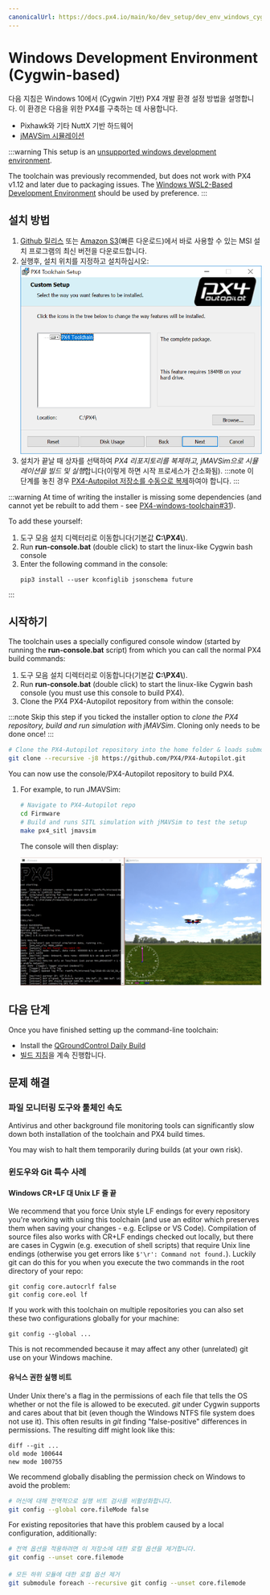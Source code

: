 ```yaml
---
canonicalUrl: https://docs.px4.io/main/ko/dev_setup/dev_env_windows_cygwin
---
```


# Windows Development Environment (Cygwin-based)

다음 지침은 Windows 10에서 (Cygwin 기반) PX4 개발 환경 설정 방법을 설명합니다. 이 환경은 다음을 위한 PX4를 구축하는 데 사용합니다.
* Pixhawk와 기타 NuttX 기반 하드웨어
* [jMAVSim 시뮬레이션](../simulation/jmavsim.md)

:::warning
This setup is an [unsupported windows development environment](../advanced/dev_env_unsupported.md).

The toolchain was previously recommended, but does not work with PX4 v1.12 and later due to packaging issues. The [Windows WSL2-Based Development Environment](../dev_setup/dev_env_windows_wsl.md) should be used by preference.
:::


<a id="installation"></a>

## 설치 방법

1. [Github 릴리스](https://github.com/PX4/windows-toolchain/releases) 또는 [Amazon S3](https://s3-us-west-2.amazonaws.com/px4-tools/PX4+Windows+Cygwin+Toolchain/PX4+Windows+Cygwin+Toolchain+0.9.msi)(빠른 다운로드)에서 바로 사용할 수 있는 MSI 설치 프로그램의 최신 버전을 다운로드합니다.
1. 실행후, 설치 위치를 지정하고 설치하십시오:![jMAVSimOnWindows](../../assets/toolchain/cygwin_toolchain_installer.png)
1. 설치가 끝날 때 상자를 선택하여 *PX4 리포지토리를 복제하고, jMAVSim으로 시뮬레이션을 빌드 및 실행*합니다(이렇게 하면 시작 프로세스가 간소화됨). :::note 이 단계를 놓친 경우 [PX4-Autopilot 저장소를 수동으로 복제](#getting_started)하여야 합니다.
:::

:::warning
At time of writing the installer is missing some dependencies (and cannot yet be rebuilt to add them - see [PX4-windows-toolchain#31](https://github.com/PX4/PX4-windows-toolchain/issues/31)).

To add these yourself:
1. 도구 모음 설치 디렉터리로 이동합니다(기본값 **C:\\PX4\\**).
1. Run **run-console.bat** (double click) to start the linux-like Cygwin bash console
1. Enter the following command in the console:
   ```
   pip3 install --user kconfiglib jsonschema future
   ```

:::

<a id="getting_started"></a>

## 시작하기

The toolchain uses a specially configured console window (started by running the **run-console.bat** script) from which you can call the normal PX4 build commands:

1. 도구 모음 설치 디렉터리로 이동합니다(기본값 **C:\\PX4\\**).
1. Run **run-console.bat** (double click) to start the linux-like Cygwin bash console (you must use this console to build PX4).
1. Clone the PX4 PX4-Autopilot repository from within the console:

:::note
Skip this step if you ticked the installer option to *clone the PX4 repository, build and run simulation with jMAVSim*. Cloning only needs to be done once!
:::

   ```bash
   # Clone the PX4-Autopilot repository into the home folder & loads submodules in parallel
   git clone --recursive -j8 https://github.com/PX4/PX4-Autopilot.git
   ```

   You can now use the console/PX4-Autopilot repository to build PX4.

1. For example, to run JMAVSim:
   ```bash
   # Navigate to PX4-Autopilot repo
   cd Firmware
   # Build and runs SITL simulation with jMAVSim to test the setup
   make px4_sitl jmavsim
   ```
   The console will then display:

   ![jMAVSimOnWindows](../../assets/simulation/jmavsim/jmavsim_windows_cygwin.png)


## 다음 단계

Once you have finished setting up the command-line toolchain:

- Install the [QGroundControl Daily Build](https://docs.qgroundcontrol.com/master/en/releases/daily_builds.html)
- [빌드 지침](../dev_setup/building_px4.md)을 계속 진행합니다.


<a id="usage_instructions"></a>

## 문제 해결

### 파일 모니터링 도구와 툴체인 속도

Antivirus and other background file monitoring tools can significantly slow down both installation of the toolchain and PX4 build times.

You may wish to halt them temporarily during builds (at your own risk).

### 윈도우와 Git 특수 사례

#### Windows CR+LF 대 Unix LF 줄 끝

We recommend that you force Unix style LF endings for every repository you're working with using this toolchain (and use an editor which preserves them when saving your changes - e.g. Eclipse or VS Code). Compilation of source files also works with CR+LF endings checked out locally, but there are cases in Cygwin (e.g. execution of shell scripts) that require Unix line endings (otherwise you get errors like `$'\r': Command not found.`). Luckily git can do this for you when you execute the two commands in the root directory of your repo:
```
git config core.autocrlf false
git config core.eol lf
```

If you work with this toolchain on multiple repositories you can also set these two configurations globally for your machine:
```
git config --global ...
```
This is not recommended because it may affect any other (unrelated) git use on your Windows machine.

#### 유닉스 권한 실행 비트

Under Unix there's a flag in the permissions of each file that tells the OS whether or not the file is allowed to be executed. *git* under Cygwin supports and cares about that bit (even though the Windows NTFS file system does not use it). This often results in *git* finding "false-positive" differences in permissions. The resulting diff might look like this:
```
diff --git ...
old mode 100644
new mode 100755
```

We recommend globally disabling the permission check on Windows to avoid the problem:
```sh
# 머신에 대해 전역적으로 실행 비트 검사를 비활성화합니다.
git config --global core.fileMode false 
```

For existing repositories that have this problem caused by a local configuration, additionally:
```sh
# 전역 옵션을 적용하려면 이 저장소에 대한 로컬 옵션을 제거합니다.
git config --unset core.filemode

# 모든 하위 모듈에 대한 로컬 옵션 제거
git submodule foreach --recursive git config --unset core.filemode 
```




<!--
Instructions for building/updating this toolchain are covered in [Windows Cygwin Development Environment (Maintenance Instructions)](../advanced/windows_cygwin_toolchain_setup.md)
-->